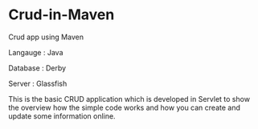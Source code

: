 # Crud-in-Maven
Crud app using Maven


Langauge : Java 

Database : Derby 

Server : Glassfish

This is the basic CRUD application which is developed in Servlet to show the overview how the simple code works and how you can create and update some information online.
